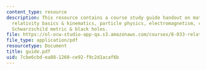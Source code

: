 ```yaml
---
content_type: resource
description: This resource contains a course study guide handout on math, special
  relativity basics & kinematics, particle physics, electromagnetism, cosmology, and
  Schwarzschild metric & black holes.
file: https://ol-ocw-studio-app-qa.s3.amazonaws.com/courses/8-033-relativity-fall-2006/7cbe6cbdea881260ce92f9c2d1acaf6b_guide.pdf
file_type: application/pdf
resourcetype: Document
title: guide.pdf
uid: 7cbe6cbd-ea88-1260-ce92-f9c2d1acaf6b
---
```

